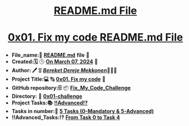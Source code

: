 <H1 align="center", height="1500"> <ins> README.md File </ins> </H1>
<H1 align="center", height="1500"> <ins> 0x01. Fix my code README.md File</ins> </H1>

###

* **File_name:📝**  [**README.md**](https://github.com/BekiHabesha/Fix_My_Code_Challenge/blob/master/0x01-challenge/README.md) **file** 📒
* **Created:🗓** 🕓 [**On March 07, 2024**](https://www.wincalendar.com/Holiday-Calendar/January-2024?v=2) 📅
* **Author: 🖊** 🎖 [***Bereket Dereje Mekkonen***](https://intranet.alxswe.com/users/Bereket_Dereje_Mekonnen)👨🏽‍💻
* **Project Title:💻**  🔠 [**0x01. Fix my code**](https://intranet.alxswe.com/projects/375) 🔡
* **GitHub repository:🗄** 📦 [**Fix_My_Code_Challenge**](https://github.com/BekiHabesha/Fix_My_Code_Challenge)
* **Directory:** 📂 [**0x01-challenge**](https://github.com/BekiHabesha/Fix_My_Code_Challenge/tree/master/0x01-challenge)
* **Project Tasks:📚** <ins>**‼️Advanced⁉️**</ins>
* **Tasks in number:🔢** <ins>**5 Tasks (0-Mandatory & 5-Advanced)**</ins>
* **‼️Advanced_Tasks:⁉️** <ins>**From Task 0 to Task 4**</ins>

###
